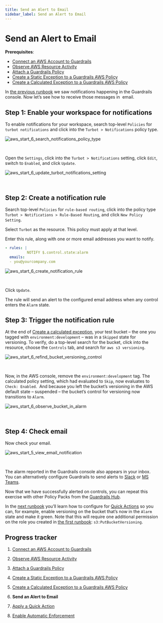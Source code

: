 ```yaml
---
title: Send an Alert to Email
sidebar_label: Send an Alert to Email
---
```



# Send an Alert to Email

**Prerequisites**: 

- [Connect an AWS Account to Guardrails](/guardrails/docs/runbooks/getting-started-aws/connect-an-account/)
- [Observe AWS Resource Activity](/guardrails/docs/runbooks/getting-started-aws/observe-aws-activity/)
- [Attach a Guardrails Policy](/guardrails/docs/runbooks/getting-started-aws/attach-a-policy/)
- [Create a Static Exception to a Guardrails AWS Policy](/guardrails/docs/runbooks/getting-started-aws/create-static-exception/)
- [Create a Calculated Exception to a Guardrails AWS Policy](/guardrails/docs/runbooks/getting-started-aws/create-calculated-exception/)


In [the previous runbook](/guardrails/docs/runbooks/getting-started-aws/create-calculated-exception) we saw notifications happening in the Guardrails console. Now let’s see how to receive those messages in  email. 

## Step 1: Enable your workspace for notifications

  
To enable notifications for your workspace, search top-level `Policies` for `turbot notifications` and click into the `Turbot > Notifications` policy type.  
<p><img alt="aws_start_6_search_notifications_policy_type" src="/images/docs/guardrails/runbooks/getting-started-aws/send-alert-to-email/aws-start-6-search-notifications-policy-type.png"/></p><br/>  


Open the `Settings`, click into the `Turbot > Notifications` setting, click `Edit`, switch to `Enabled`, and click `Update`.  
<p><img alt="aws_start_6_update_turbot_notifications_setting" src="/images/docs/guardrails/runbooks/getting-started-aws/send-alert-to-email/aws-start-6-update-turbot-notifications-setting.png"/></p><br/>

## Step 2: Create a notification rule

Search top-level `Policies` for `rule-based routing`, click into the policy type `Turbot > Notifications > Rule-Based Routing`, and click `New Policy Setting`.  
  
Select `Turbot` as the resource. This policy must apply at that level.  
  
Enter this rule, along with one or more email addresses you want to notify.  
  
```yaml
- rules: |
          NOTIFY $.control.state:alarm
  emails:
  - you@yourcompany.com  
```  
<p><img alt="aws_start_6_create_notification_rule" src="/images/docs/guardrails/runbooks/getting-started-aws/send-alert-to-email/aws-start-6-create-notification-rule.png"/></p><br/>

Click `Update`.  


The rule will send an alert to the configured email address when any control enters the `Alarm` state.

## Step 3: Trigger the notification rule

At the end of [Create a calculated exception](/guardrails/docs/runbooks/getting-started-aws/create_calculated_exception), your test bucket – the one you tagged with `environment:development` – was in a `Skipped` state for versioning. To verify, do a top-level search for the bucket, click into the resource, choose the `Controls` tab, and search for `aws s3 versioning`.
<p><img alt="aws_start_6_refind_bucket_versioning_control" src="/images/docs/guardrails/runbooks/getting-started-aws/send-alert-to-email/aws-start-6-refind-bucket-versioning-control.png"/></p><br/>

Now, in the AWS console, remove the `environment:development` tag. The calculated policy setting, which had evaluated to `Skip`, now evaluates to `Check: Enabled`.  And because you left the bucket’s versioning in the AWS default state – suspended – the bucket’s control for versioning now transitions to `Alarm`.   
<p><img alt="aws_start_6_observe_bucket_in_alarm" src="/images/docs/guardrails/runbooks/getting-started-aws/send-alert-to-email/aws-start-6-observe-bucket-in-alarm.png"/></p><br/>  


## Step 4: Check email

  
Now check your email.
<p><img alt="aws_start_5_view_email_notification" src="/images/docs/guardrails/runbooks/getting-started-aws/send-alert-to-email/aws-start-5-view-email-notification.png"/></p><br/>

  
The alarm reported in the Guardrails console also appears in your inbox. You can alternatively configure Guardrails to send alerts to [Slack]([guardrails/docs/guides/notifications/templates#example-slack-template](https://turbot.com/guardrails/docs/guides/notifications/templates#example-slack-template)) or [MS Teams](/guardrails/docs/guides/notifications/templates#example-ms-teams-template).

Now that we have successfully alerted on controls, you can repeat this exercise with other Policy Packs from the [Guardrails Hub](hub.guardrails.com). 

In the [next runbook](/guardrails/docs/runbooks/getting-started-aws/apply-quick-action) you’ll learn how to configure for [Quick Actions]([/guardrails/docs/guides/quick-actions](https://turbot.com/guardrails/docs/guides/quick-actions#enabling-quick-actions)) so you can, for example, enable versioning on the bucket that’s now in the `Alarm` state and make it green. Note that this will require one additional permission on the role you created in [the first runbook]([/](https://turbot.com/guardrails/docs/guides/notifications/templates#example-slack-template)guardrails/docs/runbooks/getting-started-aws/connect-an-account): `s3:PutBucketVersioning`. 


## Progress tracker

1. [Connect an AWS Account to Guardrails](/guardrails/docs/runbooks/getting-started-aws/connect-an-account/)

2. [Observe AWS Resource Activity](/guardrails/docs/runbooks/getting-started-aws/observe-aws-activity/)

3. [Attach a Guardrails Policy](/guardrails/docs/runbooks/getting-started-aws/attach-a-policy/)

4. [Create a Static Exception to a Guardrails AWS Policy](/guardrails/docs/runbooks/getting-started-aws/create-static-exception/)

5. [Create a Calculated Exception to a Guardrails AWS Policy](/guardrails/docs/runbooks/getting-started-aws/create-calculated-exception/)

6. **Send an Alert to Email**

7. [Apply a Quick Action](/guardrails/docs/runbooks/getting-started-aws/apply-quick-action/)

8. [Enable Automatic Enforcement](/guardrails/docs/runbooks/getting-started-aws/enable-enforcement/)
